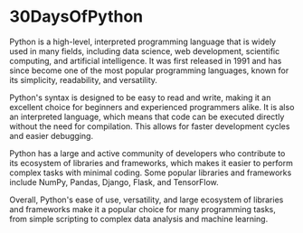 # 30DaysOfPython

Python is a high-level, interpreted programming language that is widely used in many fields, including data science, web development, scientific computing, and artificial intelligence. It was first released in 1991 and has since become one of the most popular programming languages, known for its simplicity, readability, and versatility.

Python's syntax is designed to be easy to read and write, making it an excellent choice for beginners and experienced programmers alike. It is also an interpreted language, which means that code can be executed directly without the need for compilation. This allows for faster development cycles and easier debugging.

Python has a large and active community of developers who contribute to its ecosystem of libraries and frameworks, which makes it easier to perform complex tasks with minimal coding. Some popular libraries and frameworks include NumPy, Pandas, Django, Flask, and TensorFlow.

Overall, Python's ease of use, versatility, and large ecosystem of libraries and frameworks make it a popular choice for many programming tasks, from simple scripting to complex data analysis and machine learning.

